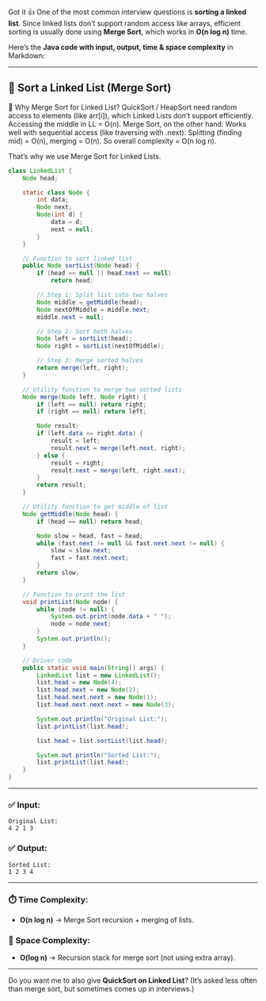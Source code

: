 Got it 👍
One of the most common interview questions is **sorting a linked list**. Since linked lists don’t support random access like arrays, efficient sorting is usually done using **Merge Sort**, which works in **O(n log n)** time.

Here’s the **Java code with input, output, time & space complexity** in Markdown:

---

## 📌 Sort a Linked List (Merge Sort)
🔹 Why Merge Sort for Linked List?
        QuickSort / HeapSort need random access to elements (like arr[i]), which Linked Lists don’t support efficiently. Accessing the middle in LL = O(n).
Merge Sort, on the other hand:
    Works well with sequential access (like traversing with .next).
    Splitting (finding mid) = O(n), merging = O(n).
    So overall complexity = O(n log n).

That’s why we use Merge Sort for Linked Lists.
```java
class LinkedList {
    Node head;

    static class Node {
        int data;
        Node next;
        Node(int d) {
            data = d;
            next = null;
        }
    }

    // Function to sort linked list
    public Node sortList(Node head) {
        if (head == null || head.next == null)
            return head;

        // Step 1: Split list into two halves
        Node middle = getMiddle(head);
        Node nextOfMiddle = middle.next;
        middle.next = null;

        // Step 2: Sort both halves
        Node left = sortList(head);
        Node right = sortList(nextOfMiddle);

        // Step 3: Merge sorted halves
        return merge(left, right);
    }

    // Utility function to merge two sorted lists
    Node merge(Node left, Node right) {
        if (left == null) return right;
        if (right == null) return left;

        Node result;
        if (left.data <= right.data) {
            result = left;
            result.next = merge(left.next, right);
        } else {
            result = right;
            result.next = merge(left, right.next);
        }
        return result;
    }

    // Utility function to get middle of list
    Node getMiddle(Node head) {
        if (head == null) return head;

        Node slow = head, fast = head;
        while (fast.next != null && fast.next.next != null) {
            slow = slow.next;
            fast = fast.next.next;
        }
        return slow;
    }

    // Function to print the list
    void printList(Node node) {
        while (node != null) {
            System.out.print(node.data + " ");
            node = node.next;
        }
        System.out.println();
    }

    // Driver code
    public static void main(String[] args) {
        LinkedList list = new LinkedList();
        list.head = new Node(4);
        list.head.next = new Node(2);
        list.head.next.next = new Node(1);
        list.head.next.next.next = new Node(3);

        System.out.println("Original List:");
        list.printList(list.head);

        list.head = list.sortList(list.head);

        System.out.println("Sorted List:");
        list.printList(list.head);
    }
}
```

---

### ✅ Input:

```
Original List:
4 2 1 3
```

### ✅ Output:

```
Sorted List:
1 2 3 4
```

---

### ⏱️ Time Complexity:

* **O(n log n)** → Merge Sort recursion + merging of lists.

### 💾 Space Complexity:

* **O(log n)** → Recursion stack for merge sort (not using extra array).

---

Do you want me to also give **QuickSort on Linked List**? (It’s asked less often than merge sort, but sometimes comes up in interviews.)
